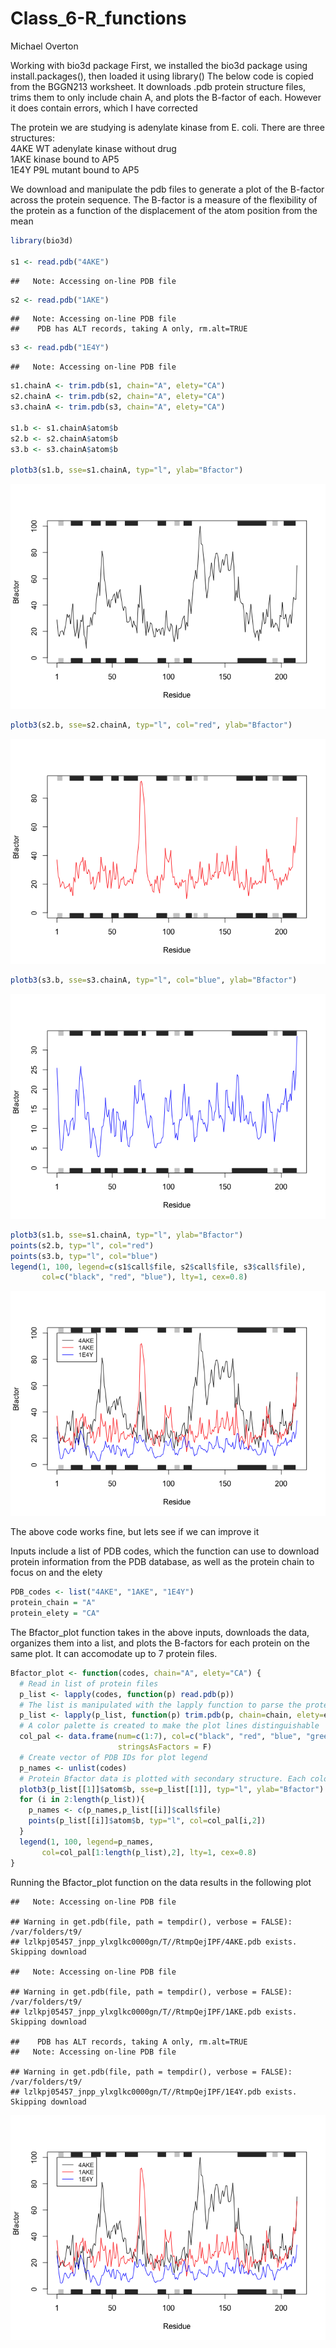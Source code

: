 Class\_6-R\_functions
================
Michael Overton

Working with bio3d package First, we installed the bio3d package using install.packages(), then loaded it using library() The below code is copied from the BGGN213 worksheet. It downloads .pdb protein structure files, trims them to only include chain A, and plots the B-factor of each. However it does contain errors, which I have corrected

The protein we are studying is adenylate kinase from E. coli. There are three structures: <br> 4AKE WT adenylate kinase without drug <br> 1AKE kinase bound to AP5 <br> 1E4Y P9L mutant bound to AP5 <br>

We download and manipulate the pdb files to generate a plot of the B-factor across the protein sequence. The B-factor is a measure of the flexibility of the protein as a function of the displacement of the atom position from the mean

``` r
library(bio3d)

s1 <- read.pdb("4AKE")
```

    ##   Note: Accessing on-line PDB file

``` r
s2 <- read.pdb("1AKE")
```

    ##   Note: Accessing on-line PDB file
    ##    PDB has ALT records, taking A only, rm.alt=TRUE

``` r
s3 <- read.pdb("1E4Y")
```

    ##   Note: Accessing on-line PDB file

``` r
s1.chainA <- trim.pdb(s1, chain="A", elety="CA")
s2.chainA <- trim.pdb(s2, chain="A", elety="CA")
s3.chainA <- trim.pdb(s3, chain="A", elety="CA")

s1.b <- s1.chainA$atom$b
s2.b <- s2.chainA$atom$b
s3.b <- s3.chainA$atom$b

plotb3(s1.b, sse=s1.chainA, typ="l", ylab="Bfactor")
```

![](Class_6-R_functions_files/figure-markdown_github/unnamed-chunk-1-1.png)

``` r
plotb3(s2.b, sse=s2.chainA, typ="l", col="red", ylab="Bfactor")
```

![](Class_6-R_functions_files/figure-markdown_github/unnamed-chunk-1-2.png)

``` r
plotb3(s3.b, sse=s3.chainA, typ="l", col="blue", ylab="Bfactor")
```

![](Class_6-R_functions_files/figure-markdown_github/unnamed-chunk-1-3.png)

``` r
plotb3(s1.b, sse=s1.chainA, typ="l", ylab="Bfactor")
points(s2.b, typ="l", col="red")
points(s3.b, typ="l", col="blue")
legend(1, 100, legend=c(s1$call$file, s2$call$file, s3$call$file),
       col=c("black", "red", "blue"), lty=1, cex=0.8)
```

![](Class_6-R_functions_files/figure-markdown_github/unnamed-chunk-1-4.png)

The above code works fine, but lets see if we can improve it

Inputs include a list of PDB codes, which the function can use to download protein information from the PDB database, as well as the protein chain to focus on and the elety

``` r
PDB_codes <- list("4AKE", "1AKE", "1E4Y")
protein_chain = "A"
protein_elety = "CA"
```

The Bfactor\_plot function takes in the above inputs, downloads the data, organizes them into a list, and plots the B-factors for each protein on the same plot. It can accomodate up to 7 protein files.

``` r
Bfactor_plot <- function(codes, chain="A", elety="CA") {
  # Read in list of protein files
  p_list <- lapply(codes, function(p) read.pdb(p))
  # The list is manipulated with the lapply function to parse the protein data based on the chain and elety desired.
  p_list <- lapply(p_list, function(p) trim.pdb(p, chain=chain, elety=elety))
  # A color palette is created to make the plot lines distinguishable
  col_pal <- data.frame(num=c(1:7), col=c("black", "red", "blue", "green", "purple", "orange", "brown"), 
                        stringsAsFactors = F)
  # Create vector of PDB IDs for plot legend
  p_names <- unlist(codes)
  # Protein Bfactor data is plotted with secondary structure. Each color representing a different protein.
  plotb3(p_list[[1]]$atom$b, sse=p_list[[1]], typ="l", ylab="Bfactor")
  for (i in 2:length(p_list)){
    p_names <- c(p_names,p_list[[i]]$call$file)
    points(p_list[[i]]$atom$b, typ="l", col=col_pal[i,2])
  }
  legend(1, 100, legend=p_names,
       col=col_pal[1:length(p_list),2], lty=1, cex=0.8)
}
```

Running the Bfactor\_plot function on the data results in the following plot

    ##   Note: Accessing on-line PDB file

    ## Warning in get.pdb(file, path = tempdir(), verbose = FALSE): /var/folders/t9/
    ## lzlkpj05457_jnpp_ylxglkc0000gn/T//RtmpQejIPF/4AKE.pdb exists. Skipping download

    ##   Note: Accessing on-line PDB file

    ## Warning in get.pdb(file, path = tempdir(), verbose = FALSE): /var/folders/t9/
    ## lzlkpj05457_jnpp_ylxglkc0000gn/T//RtmpQejIPF/1AKE.pdb exists. Skipping download

    ##    PDB has ALT records, taking A only, rm.alt=TRUE
    ##   Note: Accessing on-line PDB file

    ## Warning in get.pdb(file, path = tempdir(), verbose = FALSE): /var/folders/t9/
    ## lzlkpj05457_jnpp_ylxglkc0000gn/T//RtmpQejIPF/1E4Y.pdb exists. Skipping download

![](Class_6-R_functions_files/figure-markdown_github/unnamed-chunk-4-1.png)
